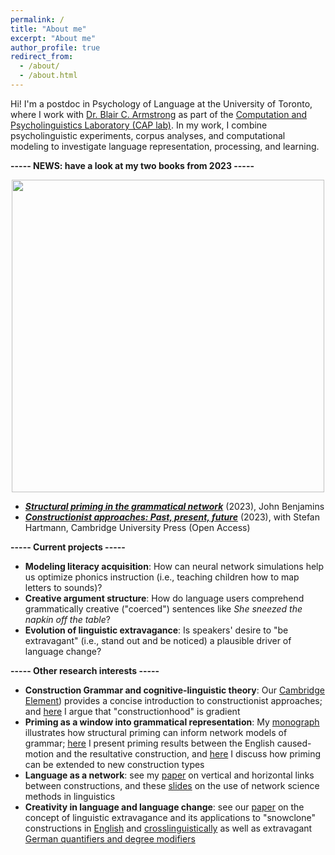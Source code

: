 ```yaml
---
permalink: /
title: "About me"
excerpt: "About me"
author_profile: true
redirect_from: 
  - /about/
  - /about.html
---
```


Hi! I'm a postdoc in Psychology of Language at the University of Toronto, where I work with <a href="http://blairarmstrong.net/">Dr. Blair C. Armstrong</a> as part of the <a href="https://www.utsc.utoronto.ca/labs/caplab/">Computation and Psycholinguistics Laboratory (CAP lab)</a>. 
In my work, I combine psycholinguistic experiments, corpus analyses, and computational modeling to investigate language representation, processing, and learning.

<b>----- NEWS: have a look at my two books from 2023 -----</b>

<p align="center">
<img src="https://tungerer.github.io/images/Book_covers_2023.jpg" width="500" />
</p>

<ul>
  <li><b><i><a href="https://doi.org/10.1075/cal.35">Structural priming in the grammatical network</a></i></b> (2023), John Benjamins</li>
  <li><b><i><a href="https://doi.org/10.1017/9781009308717">Constructionist approaches: Past, present, future</a></i></b> (2023), with Stefan Hartmann, Cambridge University Press (Open Access)</li>
</ul>

<b>----- Current projects -----</b>
<ul>
  <li><b>Modeling literacy acquisition</b>: How can neural network simulations help us optimize phonics instruction (i.e., teaching children how to map letters to sounds)?</li>
  <li><b>Creative argument structure</b>: How do language users comprehend grammatically creative ("coerced") sentences like <i>She sneezed the napkin off the table</i>?</li>
  <li><b>Evolution of linguistic extravagance</b>: Is speakers' desire to "be extravagant" (i.e., stand out and be noticed) a plausible driver of language change?</li>
</ul>

<b>----- Other research interests -----</b>
<ul>
  <li><b>Construction Grammar and cognitive-linguistic theory</b>: Our <a href="https://doi.org/10.1017/9781009308717">Cambridge Element</a>) provides a concise introduction to constructionist approaches; and <a href="https://doi.org/10.1017/9781009308717">here</a> I argue that "constructionhood" is gradient</li>
  <li><b>Priming as a window into grammatical representation</b>: My <a href="https://doi.org/10.1075/cal.35">monograph</a> illustrates how structural priming can inform network models of grammar; <a href="https://doi.org/10.1515/cog-2020-0016">here</a> I present priming results between the English caused-motion and the resultative construction, and <a href="https://doi.org/10.1515/gcla-2022-0008">here</a> I discuss how priming can be extended to new construction types</li>
  <li><b>Language as a network</b>: see my <a href="https://www.jbe-platform.com/content/journals/10.1075/cf.22011.ung">paper</a> on vertical and horizontal links between constructions, and these <a href="https://tungerer.github.io/files/Ungerer-2021-Network-science-methods.pdf">slides</a> on the use of network science methods in linguistics</li>
  <li><b>Creativity in language and language change</b>: see our <a href="https://doi.org/10.1075/bjl.00058.ung">paper</a> on the concept of linguistic extravagance and its applications to "snowclone" constructions in <a href="https://doi.org/10.1017/S0022226723000117">English</a> and <a href="https://doi.org/10.7203/QF.29.28712">crosslinguistically</a> as well as extravagant <a href="https://doi.org/10.1515/9783110753059-003">German quantifiers and degree modifiers</a></li>
</ul>
